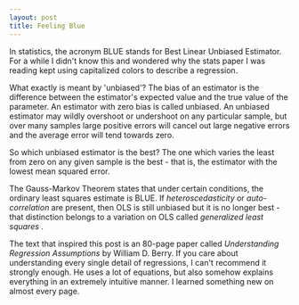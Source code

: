 ```yaml
---
layout: post
title: Feeling Blue
---
```


In statistics, the acronym BLUE stands for Best Linear Unbiased Estimator.  For a while I didn't know this and wondered why the stats paper I was reading kept using capitalized colors to describe a regression.  

What exactly is meant by 'unbiased'?  The bias of an estimator is the difference between the estimator's expected value and the true value of the parameter.  An estimator with zero bias is called unbiased.  An unbiased estimator may wildly overshoot or undershoot on any particular sample, but over many samples large positive errors will cancel out large negative errors and the average error will tend towards zero.

So which unbiased estimator is the best? The one which varies the least from zero on any given sample is the best - that is, the estimator with the lowest mean squared error.

The Gauss-Markov Theorem states that under certain conditions, the ordinary least squares estimate is BLUE.  If *heteroscedasticity* or *auto-correlation* are present, then OLS is still unbiased but it is no longer best - that distinction belongs to a variation on OLS called *generalized least squares* . 

The text that inspired this post is an 80-page paper called *Understanding Regression Assumptions* by William D. Berry.  If you care about understanding every single detail of regressions, I can't recommend it strongly enough.  He uses a lot of equations, but also somehow explains everything in an extremely intuitive manner. I learned something new on almost every page.    
